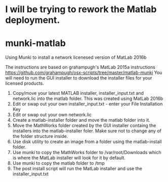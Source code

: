 # I will be trying to rework the Matlab deployment.

# munki-matlab
Using Munki to install a network licenesed version of MatLab 2016b

The instructions are based on grahampugh's MatLab 2015a instructions https://github.com/grahampugh/osx-scripts/tree/master/matlab-munki
You will need to run the GUI installer to download the installer files for your licensed products.

1. Copy/move your latest MATLAB installer, installer_input.txt and network.lic into the matlab folder. This was created using MatLab 2016b
2. Edit or swap out your own installer_input.txt - enter your File Installation Key
3. Edit or swap out your own network.lic
4. Create a matlab-installer folder and move the matlab folder into it.
5. Move the MathWorks folder created by the GUI installer containg the installers into the matlab-installer foler. Make sure not to change any of the folder structure inside.
6. Use disk utility to create an image from a folder using the matlab-install folder.
7. Use munki to copy the MathWorks folder to /var/root/Downloads which is where the MatLab installer will look for it by default.
8. Use munki to copy the matlab folder to /tmp
9. The post install script will run the MatLab installer and use the installer_input.txt
